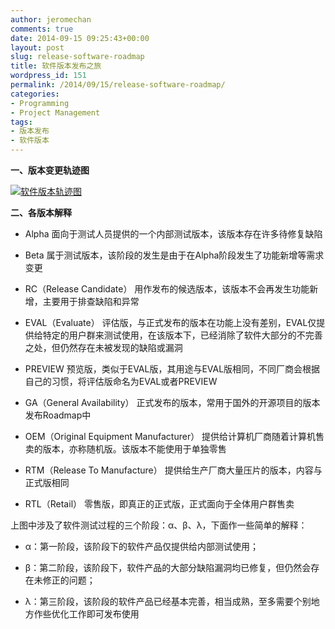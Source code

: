 ```yaml
---
author: jeromechan
comments: true
date: 2014-09-15 09:25:43+00:00
layout: post
slug: release-software-roadmap
title: 软件版本发布之旅
wordpress_id: 151
permalink: /2014/09/15/release-software-roadmap/
categories:
- Programming
- Project Management
tags:
- 版本发布
- 软件版本
---
```


**一、版本变更轨迹图**




[![软件版本轨迹图](http://aboutcoder.com/wp-content/uploads/2014/09/软件版本轨迹图1-1024x328.png)](http://aboutcoder.com/wp-content/uploads/2014/09/软件版本轨迹图1.png)




**二、各版本解释**






	
  * Alpha
面向于测试人员提供的一个内部测试版本，该版本存在许多待修复缺陷

	
  * Beta
属于测试版本，该阶段的发生是由于在Alpha阶段发生了功能新增等需求变更

	
  * RC（Release Candidate）
用作发布的候选版本，该版本不会再发生功能新增，主要用于排查缺陷和异常

	
  * EVAL（Evaluate）
评估版，与正式发布的版本在功能上没有差别，EVAL仅提供给特定的用户群来测试使用，在该版本下，已经消除了软件大部分的不完善之处，但仍然存在未被发现的缺陷或漏洞

	
  * PREVIEW
预览版，类似于EVAL版，其用途与EVAL版相同，不同厂商会根据自己的习惯，将评估版命名为EVAL或者PREVIEW

	
  * GA（General Availability）
正式发布的版本，常用于国外的开源项目的版本发布Roadmap中

	
  * OEM（Original Equipment Manufacturer）
提供给计算机厂商随着计算机售卖的版本，亦称随机版。该版本不能使用于单独零售

	
  * RTM（Release To Manufacture）
提供给生产厂商大量压片的版本，内容与正式版相同

	
  * RTL（Retail）
零售版，即真正的正式版，正式面向于全体用户群售卖




上图中涉及了软件测试过程的三个阶段：α、β、λ，下面作一些简单的解释：






	
  * α：第一阶段，该阶段下的软件产品仅提供给内部测试使用；

	
  * β：第二阶段，该阶段下，软件产品的大部分缺陷漏洞均已修复，但仍然会存在未修正的问题；

	
  * λ：第三阶段，该阶段的软件产品已经基本完善，相当成熟，至多需要个别地方作些优化工作即可发布使用



